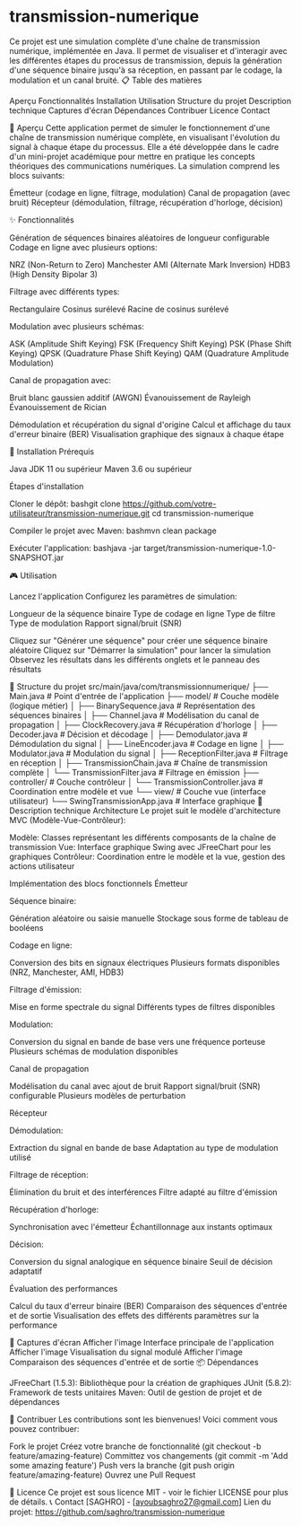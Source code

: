 # transmission-numerique
Ce projet est une simulation complète d'une chaîne de transmission numérique, implémentée en Java. Il permet de visualiser et d'interagir avec les différentes étapes du processus de transmission, depuis la génération d'une séquence binaire jusqu'à sa réception, en passant par le codage, la modulation et un canal bruité.
📋 Table des matières

Aperçu
Fonctionnalités
Installation
Utilisation
Structure du projet
Description technique
Captures d'écran
Dépendances
Contribuer
Licence
Contact

📝 Aperçu
Cette application permet de simuler le fonctionnement d'une chaîne de transmission numérique complète, en visualisant l'évolution du signal à chaque étape du processus. Elle a été développée dans le cadre d'un mini-projet académique pour mettre en pratique les concepts théoriques des communications numériques.
La simulation comprend les blocs suivants:

Émetteur (codage en ligne, filtrage, modulation)
Canal de propagation (avec bruit)
Récepteur (démodulation, filtrage, récupération d'horloge, décision)

✨ Fonctionnalités

Génération de séquences binaires aléatoires de longueur configurable
Codage en ligne avec plusieurs options:

NRZ (Non-Return to Zero)
Manchester
AMI (Alternate Mark Inversion)
HDB3 (High Density Bipolar 3)


Filtrage avec différents types:

Rectangulaire
Cosinus surélevé
Racine de cosinus surélevé


Modulation avec plusieurs schémas:

ASK (Amplitude Shift Keying)
FSK (Frequency Shift Keying)
PSK (Phase Shift Keying)
QPSK (Quadrature Phase Shift Keying)
QAM (Quadrature Amplitude Modulation)


Canal de propagation avec:

Bruit blanc gaussien additif (AWGN)
Évanouissement de Rayleigh
Évanouissement de Rician


Démodulation et récupération du signal d'origine
Calcul et affichage du taux d'erreur binaire (BER)
Visualisation graphique des signaux à chaque étape

🚀 Installation
Prérequis

Java JDK 11 ou supérieur
Maven 3.6 ou supérieur

Étapes d'installation

Cloner le dépôt:
bashgit clone https://github.com/votre-utilisateur/transmission-numerique.git
cd transmission-numerique

Compiler le projet avec Maven:
bashmvn clean package

Exécuter l'application:
bashjava -jar target/transmission-numerique-1.0-SNAPSHOT.jar


🎮 Utilisation

Lancez l'application
Configurez les paramètres de simulation:

Longueur de la séquence binaire
Type de codage en ligne
Type de filtre
Type de modulation
Rapport signal/bruit (SNR)


Cliquez sur "Générer une séquence" pour créer une séquence binaire aléatoire
Cliquez sur "Démarrer la simulation" pour lancer la simulation
Observez les résultats dans les différents onglets et le panneau des résultats

📁 Structure du projet
src/main/java/com/transmissionnumerique/
├── Main.java                      # Point d'entrée de l'application
├── model/                         # Couche modèle (logique métier)
│   ├── BinarySequence.java        # Représentation des séquences binaires
│   ├── Channel.java               # Modélisation du canal de propagation
│   ├── ClockRecovery.java         # Récupération d'horloge
│   ├── Decoder.java               # Décision et décodage
│   ├── Demodulator.java           # Démodulation du signal
│   ├── LineEncoder.java           # Codage en ligne
│   ├── Modulator.java             # Modulation du signal
│   ├── ReceptionFilter.java       # Filtrage en réception
│   ├── TransmissionChain.java     # Chaîne de transmission complète
│   └── TransmissionFilter.java    # Filtrage en émission
├── controller/                    # Couche contrôleur
│   └── TransmissionController.java # Coordination entre modèle et vue
└── view/                          # Couche vue (interface utilisateur)
    └── SwingTransmissionApp.java  # Interface graphique
🔧 Description technique
Architecture
Le projet suit le modèle d'architecture MVC (Modèle-Vue-Contrôleur):

Modèle: Classes représentant les différents composants de la chaîne de transmission
Vue: Interface graphique Swing avec JFreeChart pour les graphiques
Contrôleur: Coordination entre le modèle et la vue, gestion des actions utilisateur

Implémentation des blocs fonctionnels
Émetteur

Séquence binaire:

Génération aléatoire ou saisie manuelle
Stockage sous forme de tableau de booléens


Codage en ligne:

Conversion des bits en signaux électriques
Plusieurs formats disponibles (NRZ, Manchester, AMI, HDB3)


Filtrage d'émission:

Mise en forme spectrale du signal
Différents types de filtres disponibles


Modulation:

Conversion du signal en bande de base vers une fréquence porteuse
Plusieurs schémas de modulation disponibles



Canal de propagation

Modélisation du canal avec ajout de bruit
Rapport signal/bruit (SNR) configurable
Plusieurs modèles de perturbation

Récepteur

Démodulation:

Extraction du signal en bande de base
Adaptation au type de modulation utilisé


Filtrage de réception:

Élimination du bruit et des interférences
Filtre adapté au filtre d'émission


Récupération d'horloge:

Synchronisation avec l'émetteur
Échantillonnage aux instants optimaux


Décision:

Conversion du signal analogique en séquence binaire
Seuil de décision adaptatif



Évaluation des performances

Calcul du taux d'erreur binaire (BER)
Comparaison des séquences d'entrée et de sortie
Visualisation des effets des différents paramètres sur la performance

📸 Captures d'écran
Afficher l'image
Interface principale de l'application
Afficher l'image
Visualisation du signal modulé
Afficher l'image
Comparaison des séquences d'entrée et de sortie
📦 Dépendances

JFreeChart (1.5.3): Bibliothèque pour la création de graphiques
JUnit (5.8.2): Framework de tests unitaires
Maven: Outil de gestion de projet et de dépendances

🤝 Contribuer
Les contributions sont les bienvenues! Voici comment vous pouvez contribuer:

Fork le projet
Créez votre branche de fonctionnalité (git checkout -b feature/amazing-feature)
Committez vos changements (git commit -m 'Add some amazing feature')
Push vers la branche (git push origin feature/amazing-feature)
Ouvrez une Pull Request

📄 Licence
Ce projet est sous licence MIT - voir le fichier LICENSE pour plus de détails.
📞 Contact
[SAGHRO] - [ayoubsaghro27@gmail.com]
Lien du projet: https://github.com/saghro/transmission-numerique
